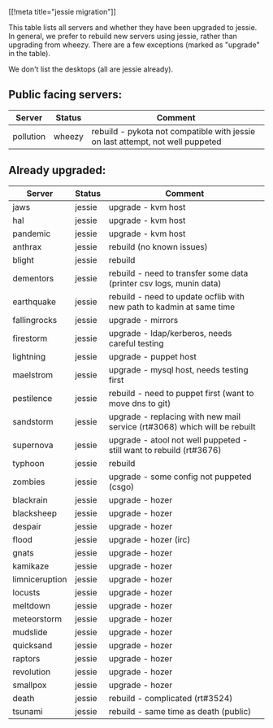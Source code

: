 [[!meta title="jessie migration"]]

This table lists all servers and whether they have been upgraded to jessie. In
general, we prefer to rebuild new servers using jessie, rather than upgrading
from wheezy. There are a few exceptions (marked as "upgrade" in the table).

We don't list the desktops (all are jessie already).

## Public facing servers:

Server         | Status | Comment
---------------|--------|---------------
pollution      | wheezy | rebuild - pykota not compatible with jessie on last attempt, not well puppeted

## Already upgraded:

Server         | Status | Comment
---------------|--------|---------------
jaws           | jessie | upgrade - kvm host
hal            | jessie | upgrade - kvm host
pandemic       | jessie | upgrade - kvm host
anthrax        | jessie | rebuild (no known issues)
blight         | jessie | rebuild
dementors      | jessie | rebuild - need to transfer some data (printer csv logs, munin data)
earthquake     | jessie | rebuild - need to update ocflib with new path to kadmin at same time
fallingrocks   | jessie | upgrade - mirrors
firestorm      | jessie | upgrade - ldap/kerberos, needs careful testing
lightning      | jessie | upgrade - puppet host
maelstrom      | jessie | upgrade - mysql host, needs testing first
pestilence     | jessie | rebuild - need to puppet first (want to move dns to git)
sandstorm      | jessie | upgrade - replacing with new mail service (rt#3068) which will be rebuilt
supernova      | jessie | upgrade - atool not well puppeted - still want to rebuild (rt#3676)
typhoon        | jessie | rebuild
zombies        | jessie | upgrade - some config not puppeted (csgo)
blackrain      | jessie | upgrade - hozer
blacksheep     | jessie | upgrade - hozer
despair        | jessie | upgrade - hozer
flood          | jessie | upgrade - hozer (irc)
gnats          | jessie | upgrade - hozer
kamikaze       | jessie | upgrade - hozer
limniceruption | jessie | upgrade - hozer
locusts        | jessie | upgrade - hozer
meltdown       | jessie | upgrade - hozer
meteorstorm    | jessie | upgrade - hozer
mudslide       | jessie | upgrade - hozer
quicksand      | jessie | upgrade - hozer
raptors        | jessie | upgrade - hozer
revolution     | jessie | upgrade - hozer
smallpox       | jessie | upgrade - hozer
death          | jessie | rebuild - complicated (rt#3524)
tsunami        | jessie | rebuild - same time as death (public)
